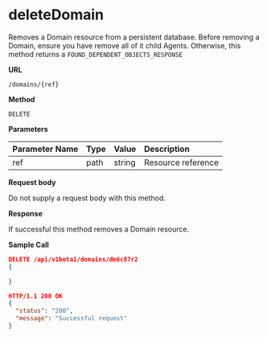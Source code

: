 # deleteDomain

Removes a Domain resource from a persistent database. Before removing
a Domain, ensure you have remove all of it child Agents. Otherwise,
this method returns a `FOUND_DEPENDENT_OBJECTS_RESPONSE`

**URL**

`/domains/{ref}`

**Method**

`DELETE`

**Parameters**

| Parameter Name | Type   | Value | Description
| ---  | :--------- |  :--------- |  :--------- |
| ref |  path | string | Resource reference |

**Request body**

Do not supply a request body with this method.

**Response**

If successful this method removes a Domain resource.

**Sample Call**

```json
DELETE /api/v1beta1/domains/dm6c87r2
{

}

HTTP/1.1 200 OK
{
  "status": "200",
  "message": "Successful request"
}
```
